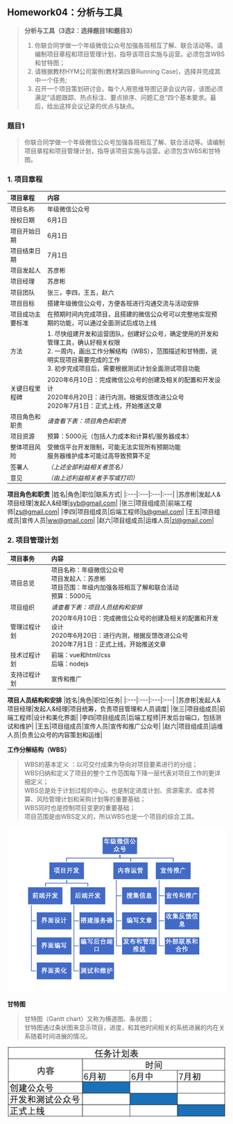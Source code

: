 ## Homework04：分析与工具
> **分析与工具（3选2：选择题目1和题目3）**
> 1. 你联合同学做一个年级微信公众号加强各班相互了解、联合活动等。请编制项目章程和项目管理计划，指导该项目实施与运营。必须包含WBS和甘特图；
> 2. 请根据教材HYM公司案例(教材第四章Running Case)，选择并完成其中一个任务;
> 3. 召开一个项目策划研讨会，每个人用思维导图记录会议内容，该图必须满足“话题跟踪、热点标注、要点排序、问题汇总”四个基本要求。最后，给出这样会议记录的优点与缺点。  


### 题目1
> 你联合同学做一个年级微信公众号加强各班相互了解、联合活动等。请编制项目章程和项目管理计划，指导该项目实施与运营。必须包含WBS和甘特图。

### 1. 项目章程

|项目章程|内容|
|:---|:---|
|项目名称|年级微信公众号|
|授权日期|6月1日|
|项目开始日期|6月1日|
|项目结束日期|7月1日|
|项目发起人|苏彦彬|
|项目经理|苏彦彬|
|项目团队|张三，李四，王五，赵六|
|项目目标|搭建年级微信公众号，方便各班进行沟通交流与活动安排|
|项目成功主要标准|在预期时间内完成项目，且搭建的微信公众号可以完整地实现预期的功能，可以通过全面测试后成功上线|
|方法|1. 尽快组建开发和运营团队，创建好公众号，确定使用的开发和管理工具，确认好相关权限<br/>2. 一周内，画出工作分解结构（WBS），范围描述和甘特图，说明实现项目需要完成的工作<br/> 3. 初步完成项目后，需要根据测试计划全面测试项目功能|
|关键日程里程碑|2020年6月10日：完成微信公众号的创建及相关的配置和开发设计<br/>2020年6月20日：进行内测，根据反馈改进公众号<br/>2020年7月1日：正式上线，开始推送文章|
|项目角色和职责|*请查看下表：项目角色和职责*|
|项目资源|预算：5000元（包括人力成本和计算机/服务器成本）|
|整体项目风险|受微信平台开发限制，可能无法实现所有预期功能<br/>服务器维护成本可能过高导致预算不足|
|签署人|*（上述全部利益相关者签名）*|
|意见|*（由上述利益相关者手写或打印）*|

**项目角色和职责**
|姓名|角色|职位|联系方式|
|:---|:---|:---|:---|
|苏彦彬|发起人&项目经理|发起人&经理|syb@gmail.com|
|张三|项目组成员|前端工程师|zs@gmail.com|
|李四|项目组成员|后端工程师|ls@gmail.com|
|王五|项目组成员|宣传人员|ww@gmail.com|
|赵六|项目组成员|运维人员|zl@gmail.com|

### 2. 项目管理计划
|项目事务|内容|
|:---|:---|
|项目总览|项目名称：年级微信公众号<br/>项目发起人：苏彦彬<br/>项目范围：年级内加强各班相互了解和联合活动<br/>预算：5000元|
|项目组织|*请查看下表：项目人员结构和安排*|
|管理过程计划|2020年6月10日：完成微信公众号的创建及相关的配置和开发设计<br/>2020年6月20日：进行内测，根据反馈改进公众号<br/>2020年7月1日：正式上线，开始推送文章|
|技术过程计划|前端：vue和html/css<br/>后端：nodejs|
|支持过程计划|宣传和推广|

**项目人员结构和安排**
|姓名|角色|职位|任务|
|:---|:---|:---|:---|
|苏彦彬|发起人&项目经理|发起人&经理|项目统筹，负责项目管理和人员调度|
|张三|项目组成员|前端工程师|设计和美化界面|
|李四|项目组成员|后端工程师|开发后台端口，包括测试和维护|
|王五|项目组成员|宣传人员|宣传和推广公众号|
|赵六|项目组成员|运维人员|负责公众号的内容策划和运维|

**工作分解结构（WBS）**
> WBS的基本定义 ：以可交付成果为导向对项目要素进行的分组；  
> WBS归纳和定义了项目的整个工作范围每下降一层代表对项目工作的更详细定义；  
> WBS总是处于计划过程的中心，也是制定进度计划、资源需求、成本预算、风险管理计划和采购计划等的重要基础；  
> WBS同时也是控制项目变更的重要基础；  
> 项目范围是由WBS定义的，所以WBS也是一个项目的综合工具。

![WBS](https://github.com/SuBruce/IT-Project-Management/blob/master/Homework04/images/01.png)

**甘特图**
> 甘特图（Gantt chart）又称为横道图、条状图；  
> 甘特图通过条状图来显示项目，进度，和其他时间相关的系统进展的内在关系随着时间进展的情况。

![甘特图](https://github.com/SuBruce/IT-Project-Management/blob/master/Homework04/images/02.png)





